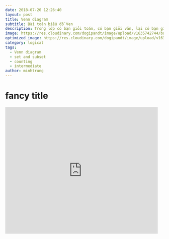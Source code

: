 ```yaml
---
date: 2018-07-20 12:26:40
layout: post
title: Venn diagram
subtitle: Bài toán biểu đồ Ven
description: Trong lớp có bạn giỏi toán, có bạn giỏi văn, lại có bạn giỏi cả toán lẫn văn. Có bạn nuôi chó, có bạn nuôi mèo, và có bạn nuôi cả hai con. Làm thế nào để tìm được số phần tử trong một tập hợp đây?
image: https://res.cloudinary.com/dogipandt/image/upload/v1635742744/backgroun-Venn_hv8eei.png
optimized_image: https://res.cloudinary.com/dogipandt/image/upload/v1635742744/backgroun-Venn_hv8eei.png
category: logical
tags:
  - Venn diagram
  - set and subset
  - counting
  - intermediate
author: minhtrung
---
```

# fancy title

<iframe src="https://scratch.mit.edu/projects/566530728/embed" allowtransparency="true" width="485" height="402" frameborder="0" scrolling="no" allowfullscreen></iframe>





